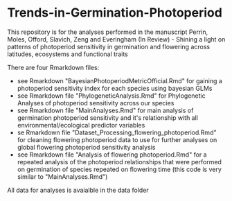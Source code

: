 # Trends-in-Germination-Photoperiod

This repository is for the analyses performed in the manuscript Perrin, Moles, Offord, Slavich, Zeng and Everingham (In Review) - Shining a light on patterns of photoperiod sensitivity in germination and flowering across latitudes, ecosystems and functional traits

There are four Rmarkdown files:

- see Rmarkdown "BayesianPhotoperiodMetricOfficial.Rmd" for gaining a photoperiod sensitivity index for each species using bayesian GLMs
- see Rmarkdown file "PhylogeneticAnalysis.Rmd" for Phylogenetic Analyses of photoperiod sensitivity across our species
- see Rmarkdown file "MainAnalyses.Rmd" for main analysis of germination photoperiod sensitivity and it's relationship with all environmental/ecological predictor variables
- se Rmarkdown file "Dataset_Processing_flowering_photoperiod.Rmd" for cleaning flowering photoperiod data to use for further analyses on global flowering photoperiod sensitivity analysis
- see Rmarkdown file "Analysis of flowering photoperiod.Rmd" for a repeated analysis of the photoperiod relationships that were performed on germination of species repeated on flowering time (this code is very similar to "MainAnalyses.Rmd")

All data for analyses is avaialble in the data folder
